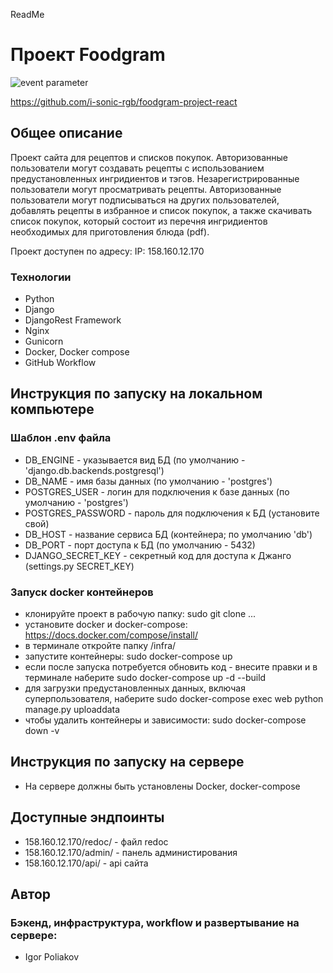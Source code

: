 ReadMe
# Проект Foodgram
![event parameter](https://github.com/i-sonic-rgb/foodgram-project-react/actions/workflows/foodgram_workflow.yml/badge.svg?event=push)

https://github.com/i-sonic-rgb/foodgram-project-react

## Общее описание
Проект сайта для рецептов и списков покупок. Авторизованные пользователи могут
создавать рецепты с использованием предустановленных ингридиентов и тэгов. 
Незарегистрированные пользователи могут просматривать рецепты. Авторизованные
пользователи могут подписываться на других пользователей, добавлять рецепты
в избранное и список покупок, а также скачивать список покупок, который состоит
из перечня ингридиентов необходимых для приготовления блюда (pdf).

Проект доступен по адресу: IP: 158.160.12.170 

### Технологии
- Python 
- Django 
- DjangoRest Framework
- Nginx
- Gunicorn
- Docker, Docker compose
- GitHub Workflow

## Инструкция по запуску на локальном компьютере
### Шаблон .env файла
- DB_ENGINE - указывается вид БД (по умолчанию - 'django.db.backends.postgresql')
- DB_NAME - имя базы данных (по умолчанию - 'postgres')
- POSTGRES_USER - логин для подключения к базе данных (по умолчанию - 'postgres')
- POSTGRES_PASSWORD - пароль для подключения к БД (установите свой)
- DB_HOST - название сервиса БД (контейнера; по умолчанию 'db')
- DB_PORT - порт доступа к БД (по умолчанию - 5432)
- DJANGO_SECRET_KEY - секретный код для доступа к Джанго (settings.py SECRET_KEY)

### Запуск docker контейнеров
- клонируйте проект в рабочую папку: sudo git clone ...
- установите docker и docker-compose: https://docs.docker.com/compose/install/
- в терминале откройте папку /infra/
- запустите контейнеры: sudo docker-compose up
- если после запуска потребуется обновить код - внесите правки и в терминале наберите sudo docker-compose up -d --build
- для загрузки предустановленных данных, включая суперпользователя, наберите sudo docker-compose exec web python manage.py uploaddata
- чтобы удалить контейнеры и зависимости: sudo docker-compose down -v

## Инструкция по запуску на сервере
- На сервере должны быть установлены Docker, docker-compose


## Доступные эндпоинты
- 158.160.12.170/redoc/ - файл redoc
- 158.160.12.170/admin/ - панель администирования
- 158.160.12.170/api/ - api сайта

## Автор
### Бэкенд, инфраструктура, workflow и развертывание на сервере:
- Igor Poliakov
